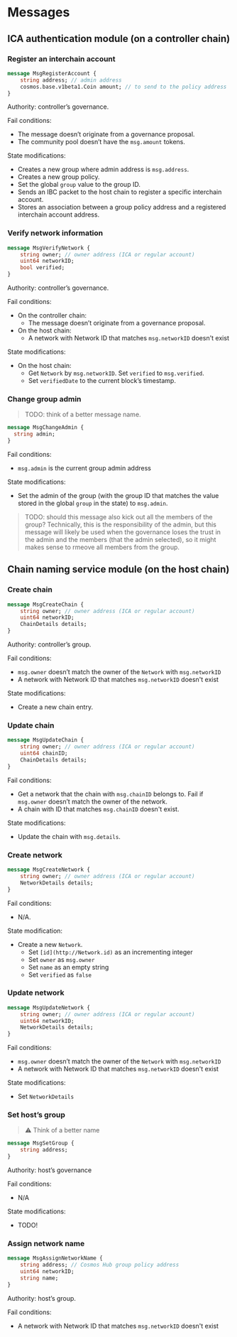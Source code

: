 # Messages

## ICA authentication module (on a controller chain)

### Register an interchain account

```protobuf
message MsgRegisterAccount {
	string address; // admin address
	cosmos.base.v1beta1.Coin amount; // to send to the policy address
}
```

Authority: controller’s governance.

Fail conditions:

- The message doesn’t originate from a governance proposal.
- The community pool doesn’t have the `msg.amount` tokens.

State modifications:

- Creates a new group where admin address is `msg.address`.
- Creates a new group policy.
- Set the global `group` value to the group ID.
- Sends an IBC packet to the host chain to register a specific interchain account.
- Stores an association between a group policy address and a registered interchain account address.

### Verify network information

```protobuf
message MsgVerifyNetwork {
	string owner; // owner address (ICA or regular account)
	uint64 networkID;
	bool verified;
}
```

Authority: controller’s governance.

Fail conditions:

- On the controller chain:
    - The message doesn’t originate from a governance proposal.
- On the host chain:
    - A network with Network ID that matches `msg.networkID` doesn't exist

State modifications:

- On the host chain:
    - Get `Network` by `msg.networkID`. Set `verified` to `msg.verified`.
    - Set `verifiedDate` to the current block’s timestamp.

### Change group admin

> TODO: think of a better message name.

```protobuf
message MsgChangeAdmin {
  string admin;
}
```

Fail conditions:

- `msg.admin` is the current group admin address

State modifications:

- Set the admin of the group (with the group ID that matches the value stored in the global `group` in the state) to `msg.admin`.

> TODO: should this message also kick out all the members of the group? Technically, this is the responsibility of the admin, but this message will likely be used when the governance loses the trust in the admin and the members (that the admin selected), so it might makes sense to rmeove all members from the group.

## Chain naming service module (on the host chain)

### Create chain

```protobuf
message MsgCreateChain {
	string owner; // owner address (ICA or regular account)
	uint64 networkID;
	ChainDetails details;
}
```

Authority: controller’s group.

Fail conditions:

- `msg.owner` doesn’t match the owner of the `Network` with `msg.networkID`
- A network with Network ID that matches `msg.networkID` doesn't exist

State modifications:

- Create a new chain entry.

### Update chain

```protobuf
message MsgUpdateChain {
	string owner; // owner address (ICA or regular account)
	uint64 chainID;
	ChainDetails details;
}
```

Fail conditions:

- Get a network that the chain with `msg.chainID` belongs to. Fail if `msg.owner` doesn’t match the owner of the network.
- A chain with ID that matches `msg.chainID` doesn't exist.

State modifications:

- Update the chain with `msg.details`.

### Create network

```protobuf
message MsgCreateNetwork {
	string owner; // owner address (ICA or regular account)
	NetworkDetails details;
}
```

Fail conditions:

- N/A.

State modification:

- Create a new `Network`.
    - Set `[id](http://Network.id)` as an incrementing integer
    - Set `owner` as `msg.owner`
    - Set `name` as an empty string
    - Set `verified` as `false`

### Update network

```protobuf
message MsgUpdateNetwork {
	string owner; // owner address (ICA or regular account)
	uint64 networkID;
	NetworkDetails details;
}
```

Fail conditions:

- `msg.owner` doesn’t match the owner of the `Network` with `msg.networkID`
- A network with Network ID that matches `msg.networkID` doesn't exist

State modifications:

- Set `NetworkDetails`

### Set host’s group


> ⚠️ Think of a better name

```protobuf
message MsgSetGroup {
	string address;
}
```

Authority: host’s governance

Fail conditions:

- N/A

State modifications:

- TODO!

### Assign network name

```protobuf
message MsgAssignNetworkName {
	string address; // Cosmos Hub group policy address
	uint64 networkID;
	string name;
}
```

Authority: host’s group.

Fail conditions:

- A network with Network ID that matches `msg.networkID` doesn't exist